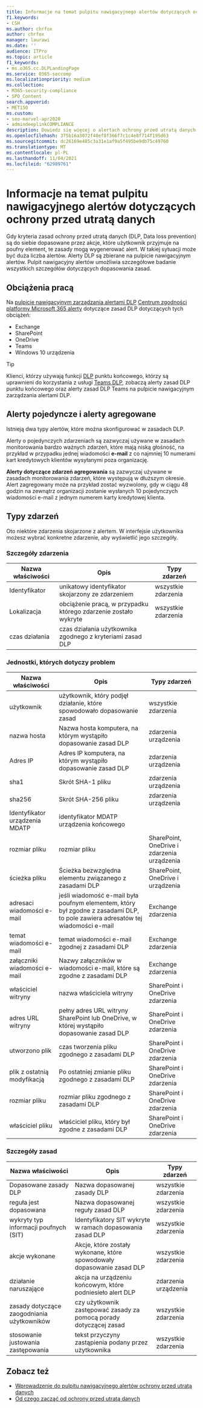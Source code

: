 ```yaml
---
title: Informacje na temat pulpitu nawigacyjnego alertów dotyczących ochrony przed utratą danych
f1.keywords:
- CSH
ms.author: chrfox
author: chrfox
manager: laurawi
ms.date: ''
audience: ITPro
ms.topic: article
f1_keywords:
- ms.o365.cc.DLPLandingPage
ms.service: O365-seccomp
ms.localizationpriority: medium
ms.collection:
- M365-security-compliance
- SPO_Content
search.appverid:
- MET150
ms.custom:
- seo-marvel-apr2020
- admindeeplinkCOMPLIANCE
description: Dowiedz się więcej o alertach ochrony przed utratą danych i pulpicie nawigacyjnym alertów.
ms.openlocfilehash: 375b16a3072f40ef8f366f7c1c4e8f714f195d63
ms.sourcegitcommit: dc26169e485c3a31e1af9a5f495be9db75c49760
ms.translationtype: MT
ms.contentlocale: pl-PL
ms.lasthandoff: 11/04/2021
ms.locfileid: "62989761"
---
```

# <a name="learn-about-the-data-loss-prevention-alerts-dashboard"></a>Informacje na temat pulpitu nawigacyjnego alertów dotyczących ochrony przed utratą danych

Gdy kryteria zasad ochrony przed utratą danych (DLP, Data loss prevention) są do siebie dopasowane przez akcje, które użytkownik przyjmuje na poufny element, te zasady mogą wygenerować alert. W takiej sytuacji może być duża liczba alertów. Alerty DLP są zbierane na pulpicie nawigacyjnym alertów. Pulpit nawigacyjny alertów umożliwia szczegółowe badanie wszystkich szczegółów dotyczących dopasowania zasad.  

<!-- [Microsoft 365 compliance center](https://compliance.microsoft.com/)-->

## <a name="workloads"></a>Obciążenia pracą

Na [pulpicie nawigacyjnym zarządzania alertami DLP](https://compliance.microsoft.com/datalossprevention?viewid=dlpalerts) <a href="https://go.microsoft.com/fwlink/p/?linkid=2077149" target="_blank">Centrum zgodności platformy Microsoft 365 alerty</a> dotyczące zasad DLP dotyczących tych obciążeń:

- Exchange
- SharePoint
- OneDrive
- Teams
- Windows 10 urządzenia 

> [!TIP]
> Klienci, którzy używają funkcji [DLP](endpoint-dlp-learn-about.md) punktu końcowego, którzy są uprawnieni do korzystania z usługi [Teams DLP](dlp-microsoft-teams.md), zobaczą alerty zasad DLP punktu końcowego oraz alerty zasad DLP Teams na pulpicie nawigacyjnym zarządzania alertami DLP.

## <a name="single-alert-and-aggregate-alert"></a>Alerty pojedyncze i alerty agregowane

Istnieją dwa typy alertów, które można skonfigurować w zasadach DLP.

Alerty o pojedynczych zdarzeniach są zazwyczaj używane w zasadach monitorowania bardzo ważnych zdarzeń, które mają niską głośność, na przykład w przypadku jednej wiadomości **e-mail** z co najmniej 10 numerami kart kredytowych klientów wysyłanymi poza organizację.

**Alerty dotyczące zdarzeń agregowania** są zazwyczaj używane w zasadach monitorowania zdarzeń, które występują w dłuższym okresie. Alert zagregowany może na przykład zostać wyzwolony, gdy w ciągu 48 godzin na zewnątrz organizacji zostanie wysłanych 10 pojedynczych wiadomości e-mail z jednym numerem karty kredytowej klienta.

## <a name="types-of-events"></a>Typy zdarzeń

Oto niektóre zdarzenia skojarzone z alertem. W interfejsie użytkownika możesz wybrać konkretne zdarzenie, aby wyświetlić jego szczegóły. 

### <a name="event-details"></a>Szczegóły zdarzenia

|Nazwa właściwości  |Opis  |Typy zdarzeń  |
|---------|---------|---------|
|Identyfikator |unikatowy identyfikator skojarzony ze zdarzeniem |wszystkie zdarzenia |
|Lokalizacja |obciążenie pracą, w przypadku którego zdarzenie zostało wykryte|wszystkie zdarzenia |
|czas działania     |czas działania użytkownika zgodnego z kryteriami zasad DLP |

### <a name="affected-entities"></a>Jednostki, których dotyczy problem

|Nazwa właściwości |Opis| Typy zdarzeń|
|---------|---------|---------|
|użytkownik | użytkownik, który podjęł działanie, które spowodowało dopasowanie zasad | wszystkie zdarzenia|
|nazwa hosta | Nazwa hosta komputera, na którym wystąpiło dopasowanie zasad DLP | zdarzenia urządzenia|
|Adres IP | Adres IP komputera, na którym wystąpiło dopasowanie zasad DLP | zdarzenia urządzenia|
|sha1 |Skrót SHA-1 pliku | zdarzenia urządzenia|
|sha256 | Skrót SHA-256 pliku | zdarzenia urządzenia|
|Identyfikator urządzenia MDATP | identyfikator MDATP urządzenia końcowego|
|rozmiar pliku | rozmiar pliku| SharePoint, OneDrive i zdarzenia urządzenia|
|ścieżka pliku | Ścieżka bezwzględna elementu związanego z zasadami DLP | SharePoint, OneDrive i urządzenia|
|adresaci wiadomości e-mail |jeśli wiadomość e-mail była poufnym elementem, który był zgodne z zasadami DLP, to pole zawiera adresatów tej wiadomości e-mail| Exchange zdarzenia|
|temat wiadomości e-mail |temat wiadomości e-mail zgodnej z zasadami DLP |Exchange zdarzenia|
|załączniki wiadomości e-mail | Nazwy załączników w wiadomości e-mail, które są zgodne z zasadami DLP| Exchange zdarzenia|
|właściciel witryny |nazwa właściciela witryny| SharePoint i OneDrive zdarzenia|
|adres URL witryny |pełny adres URL witryny SharePoint lub OneDrive, w której wystąpiło dopasowanie zasad DLP |SharePoint i OneDrive zdarzenia|
|utworzono plik |czas tworzenia pliku zgodnego z zasadami DLP |SharePoint i OneDrive zdarzenia|
|plik z ostatnią modyfikacją | Po ostatniej zmianie pliku zgodnego z zasadami DLP | SharePoint i OneDrive zdarzenia|
|rozmiar pliku | rozmiar pliku zgodnego z zasadami DLP |SharePoint i OneDrive zdarzenia|
|właściciel pliku |właściciel pliku, który był zgodne z zasadami DLP |SharePoint i OneDrive zdarzenia|  

### <a name="policy-details"></a>Szczegóły zasad

|Nazwa właściwości |Opis |Typy zdarzeń |
|---------|---------|---------|
|Dopasowane zasady DLP |Nazwa dopasowanej zasady DLP |wszystkie zdarzenia|
|reguła jest dopasowana |Nazwa dopasowanej reguły zasad DLP |wszystkie zdarzenia|
|wykryty typ informacji poufnych (SIT)|Identyfikatory SIT wykryte w ramach dopasowania zasad DLP |wszystkie zdarzenia|
|akcje wykonane |Akcje, które zostały wykonane, które spowodowały dopasowanie zasad DLP| wszystkie zdarzenia|
|działanie naruszające | akcja na urządzeniu końcowym, które podniesieło alert DLP| zdarzenia urządzenia | 
|zasady dotyczące zaogodniania użytkowników |czy użytkownik zastępować zasady za pomocą porady dotyczącej zasad | wszystkie zdarzenia|
|stosowanie justowania zastępowania |tekst przyczyny zastąpienia podany przez użytkownika | wszystkie zdarzenia|   

## <a name="see-also"></a>Zobacz też

- [Wprowadzenie do pulpitu nawigacyjnego alertów ochrony przed utratą danych](dlp-alerts-dashboard-get-started.md)
- [Od czego zacząć od ochrony przed utratą danych](create-test-tune-dlp-policy.md#where-to-start-with-data-loss-prevention)

